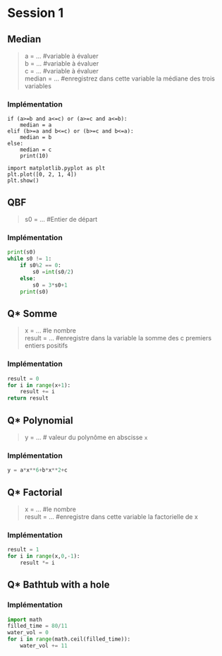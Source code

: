 # Session 1

## Median

> a = ... #variable à évaluer  
> b = ... #variable à évaluer  
> c = ... #variable à évaluer  
> median = ... #enregistrez dans cette variable la médiane des trois variables  

### Implémentation
```{python,echo=FALSE}
if (a>=b and a<=c) or (a>=c and a<=b):
    median = a
elif (b>=a and b<=c) or (b>=c and b<=a):
    median = b
else:
    median = c
    print(10)
```

```{python}
import matplotlib.pyplot as plt
plt.plot([0, 2, 1, 4])
plt.show()
```


## QBF
> s0 = ...    #Entier de départ

### Implémentation
```python
print(s0)
while s0 != 1:
    if s0%2 == 0:
        s0 =int(s0/2)
    else:
        s0 = 3*s0+1
    print(s0)
```



## Q* Somme

> x = ... #le nombre  
> result = ... #enregistre dans la variable la somme des c premiers entiers positifs

### Implémentation
```python
result = 0
for i in range(x+1):
    result += i
return result
```



## Q* Polynomial
> y = ...  # valeur du polynôme en abscisse `x`
### Implémentation
```python
y = a*x**6+b*x**2+c
```


## Q* Factorial
> x = ... #le nombre  
> result = ... #enregistre dans cette variable la factorielle de x
### Implémentation
```python
result = 1
for i in range(x,0,-1):
    result *= i
```

## Q* Bathtub with a hole 
### Implémentation
```python
import math
filled_time = 80/11
water_vol = 0
for i in range(math.ceil(filled_time)):
    water_vol += 11
```
